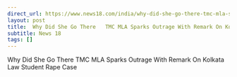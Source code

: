 ```yaml
---
direct_url: https://www.news18.com/india/why-did-she-go-there-tmc-mla-sparks-outrage-with-remark-on-kolkata-law-student-rape-case-ws-l-9410285.html
layout: post
title:  Why Did She Go There   TMC MLA Sparks Outrage With Remark On Kolkata Law Student Rape Case
subtitle: News 18
tags: []
---
```


 Why Did She Go There   TMC MLA Sparks Outrage With Remark On Kolkata Law Student Rape Case

